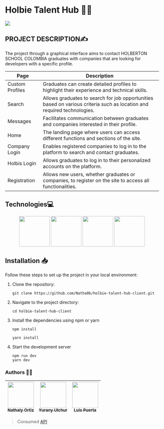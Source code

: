 # Holbie Talent Hub 👩‍💻

<img align="center" src="https://media.tenor.com/7LAB1WbMURAAAAAd/website.gif" /></a>

## 	PROJECT DESCRIPTION✍
 The project through a graphical interface aims to contact HOLBERTON SCHOOL COLOMBIA graduates with companies that are looking for developers with a specific profile.

| Page             | Description                                                  |
|------------------|--------------------------------------------------------------|
| Custom Profiles  | Graduates can create detailed profiles to highlight their experience and technical skills. |
| Search           | Allows graduates to search for job opportunities based on various criteria such as location and required technologies. |
| Messages         | Facilitates communication between graduates and companies interested in their profile. |
| Home             | The landing page where users can access different functions and sections of the site. |
| Company Login    | Enables registered companies to log in to the platform to search and contact graduates. |
| Holbis Login     | Allows graduates to log in to their personalized accounts on the platform. |
| Registration     | Allows new users, whether graduates or companies, to register on the site to access all functionalities. |


## Technologies💻
<div align="center">
  <img src="https://upload.wikimedia.org/wikipedia/commons/thumb/4/47/React.svg/800px-React.svg.png" height="100"/>
  <img src="https://www.svgrepo.com/download/374144/typescript.svg" height="100"  />
  <img src="https://cdn-icons-png.flaticon.com/512/919/919827.png" height="100"/>
  <img src="https://cdn-icons-png.flaticon.com/512/919/919826.png" height="100"/>
  </div>


## Installation 📥

Follow these steps to set up the project in your local environment:

1. Clone the repository:

	   git clone https://github.com/Natha0b/holbie-talent-hub-client.git

2. Navigate to the project directory:

	   cd holbie-talent-hub-client

3. Install the dependencies using npm or yarn

	   npm install

	   yarn install

4. Start the development server

	   npm run dev
	   yarn dev


### Authors ✍🏻
| [<img src="https://avatars.githubusercontent.com/u/112909840?v=4" width=85><br><sub>  Nathaly Ortiz </sub>](https://github.com/Natha0b) | [<img src="https://avatars.githubusercontent.com/u/111533983?v=4" width=85><br><sub>  Yurany Ulchur  </sub>](https://github.com/YuranyUlchur) | [<img src="https://avatars.githubusercontent.com/u/106554564?v=4" width=85><br><sub> Luis Puerta </sub>](https://github.com/Remenyr) | 
| :---: | :---: | :---: |

> Consumed [API](https://github.com/felipevcc/recruitment-system)
